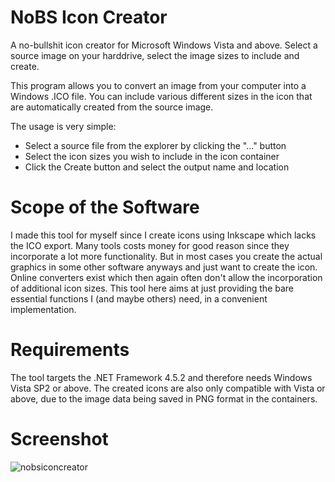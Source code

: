 # NoBS Icon Creator
A no-bullshit icon creator for Microsoft Windows Vista and above. Select a source image on your harddrive, 
select the image sizes to include and create.

This program allows you to convert an image from your computer into a Windows .ICO file.
You can include various different sizes in the icon that are automatically created from
the source image.

The usage is very simple:

* Select a source file from the explorer by clicking the "..." button
* Select the icon sizes you wish to include in the icon container
* Click the Create button and select the output name and location

# Scope of the Software
I made this tool for myself since I create icons using Inkscape which lacks the ICO export.
Many tools costs money for good reason since they incorporate a lot more functionality. But
in most cases you create the actual graphics in some other software anyways and just want
to create the icon. Online converters exist which then again often don't allow the
incorporation of additional icon sizes.
This tool here aims at just providing the bare essential functions I (and maybe others) need,
in a convenient implementation.

# Requirements
The tool targets the .NET Framework 4.5.2 and therefore needs Windows Vista SP2 or above.
The created icons are also only compatible with Vista or above, due to the image data
being saved in PNG format in the containers.

# Screenshot
![nobsiconcreator](https://cloud.githubusercontent.com/assets/8248242/9557645/f824ad28-4ddd-11e5-85b6-17edadb607d7.PNG)
